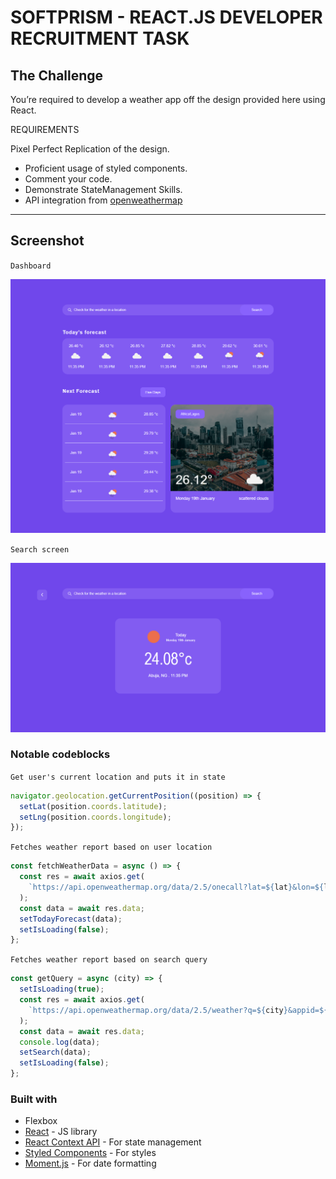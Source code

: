 # SOFTPRISM - REACT.JS DEVELOPER RECRUITMENT TASK

## The Challenge

You’re required to develop a weather app off the design provided here using React.

REQUIREMENTS

Pixel Perfect Replication of the design.

- Proficient usage of styled components.
- Comment your code.
- Demonstrate StateManagement Skills.
- API integration from [openweathermap](https://openweathermap.org/)

---

## Screenshot

`Dashboard`

![Screen 1](./src/img/screen1.png)

`Search screen`

![Screen 2](./src/img/screen2.png)

### Notable codeblocks

`Get user's current location and puts it in state`

```javascript
navigator.geolocation.getCurrentPosition((position) => {
  setLat(position.coords.latitude);
  setLng(position.coords.longitude);
});
```

`Fetches weather report based on user location`

```javascript
const fetchWeatherData = async () => {
  const res = await axios.get(
    `https://api.openweathermap.org/data/2.5/onecall?lat=${lat}&lon=${lng}&exclude=minutely&appid=${apikey}&units=metric`
  );
  const data = await res.data;
  setTodayForecast(data);
  setIsLoading(false);
};
```

`Fetches weather report based on search query`

```javascript
const getQuery = async (city) => {
  setIsLoading(true);
  const res = await axios.get(
    `https://api.openweathermap.org/data/2.5/weather?q=${city}&appid=${apikey}&units=metric`
  );
  const data = await res.data;
  console.log(data);
  setSearch(data);
  setIsLoading(false);
};
```

### Built with
- Flexbox
- [React](https://reactjs.org/) - JS library
- [React Context API](https://reactjs.org/docs/context.html) - For state management
- [Styled Components](https://styled-components.com/) - For styles
- [Moment.js](https://momentjs.com/) - For date formatting

